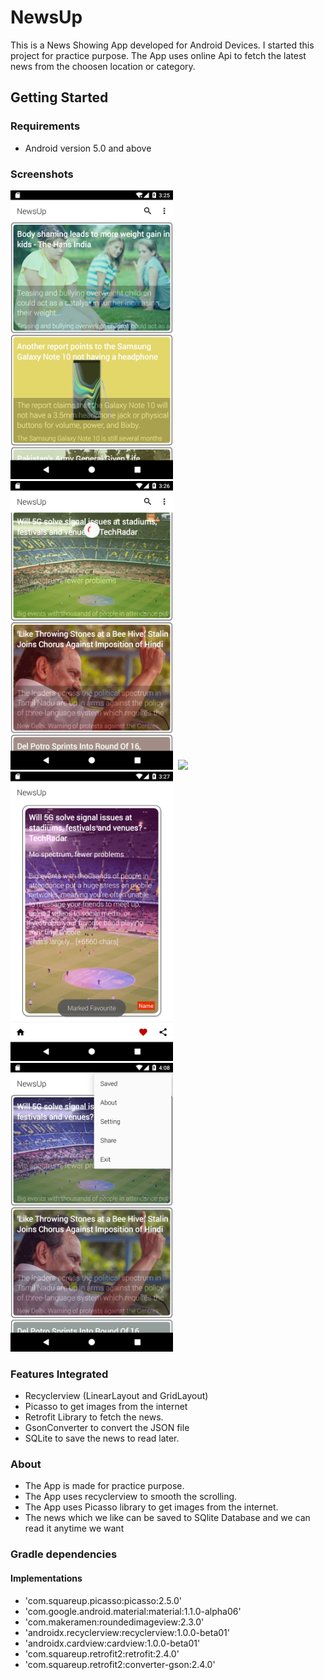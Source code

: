 # NewsUp
This is a News Showing App developed for Android Devices. I started this project for practice purpose. The App uses online Api to fetch the latest news from the choosen location or category.
## Getting Started

### Requirements
* Android version 5.0 and above

### Screenshots
<img src ="./Screenshot_1559426137.png" width="260" />&nbsp;&nbsp;<img src ="./Screenshot_1559426206.png" width="260" />&nbsp;&nbsp;<img src ="./ 	Screenshot_1559426229.png" width="260" />
<img src ="./Screenshot_1559426251.png" width="260" />&nbsp;&nbsp;<img src ="./Screenshot_1559428726.png" width="260" />

### Features Integrated
* Recyclerview (LinearLayout and GridLayout)
* Picasso to get images from the internet
* Retrofit Library to fetch the news.
* GsonConverter to convert the JSON file
* SQLite to save the news to read later.

### About

* The App is made for practice purpose.
* The App uses recyclerview to smooth the scrolling.
* The App uses Picasso library to get images from the internet.
* The news which we like can be saved to SQlite Database and we can read it anytime we want

### Gradle dependencies
#### Implementations
* 'com.squareup.picasso:picasso:2.5.0'
* 'com.google.android.material:material:1.1.0-alpha06'
* 'com.makeramen:roundedimageview:2.3.0'
* 'androidx.recyclerview:recyclerview:1.0.0-beta01'
* 'androidx.cardview:cardview:1.0.0-beta01'
* 'com.squareup.retrofit2:retrofit:2.4.0'
* 'com.squareup.retrofit2:converter-gson:2.4.0'
